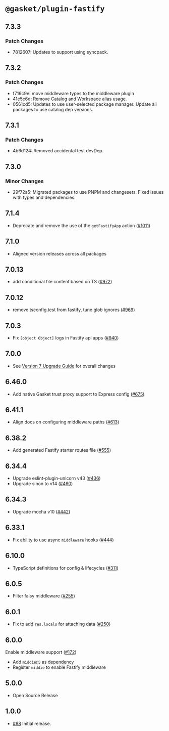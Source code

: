 # `@gasket/plugin-fastify`

## 7.3.3

### Patch Changes

- 7812607: Updates to support using syncpack.

## 7.3.2

### Patch Changes

- f716c9e: move middleware types to the middleware plugin
- 41e5c6d: Remove Catalog and Workspace alias usage.
- 0561cd5: Updates to use user-selected package manager. Update all packages to use catalog dep versions.

## 7.3.1

### Patch Changes

- 4b6d124: Removed accidental test devDep.

## 7.3.0

### Minor Changes

- 29f72a5: Migrated packages to use PNPM and changesets. Fixed issues with types and dependencies.

## 7.1.4

- Deprecate and remove the use of the `getFastifyApp` action ([#1011])

## 7.1.0

- Aligned version releases across all packages

## 7.0.13

- add conditional file content based on TS ([#972])

## 7.0.12

- remove tsconfig.test from fastify, tune glob ignores ([#969])

## 7.0.3

- Fix `[object Object]` logs in Fastify api apps ([#940])

## 7.0.0

- See [Version 7 Upgrade Guide] for overall changes

## 6.46.0

- Add native Gasket trust proxy support to Express config ([#675])

## 6.41.1

- Align docs on configuring middleware paths ([#613])

## 6.38.2

- Add generated Fastify starter routes file ([#555])

## 6.34.4

- Upgrade eslint-plugin-unicorn v43 ([#436])
- Upgrade sinon to v14 ([#460])

## 6.34.3

- Upgrade mocha v10 ([#442])

## 6.33.1

- Fix ability to use async `middleware` hooks ([#444])

## 6.10.0

- TypeScript definitions for config & lifecycles ([#311])

## 6.0.5

- Filter falsy middleware ([#255])

## 6.0.1

- Fix to add `res.locals` for attaching data ([#250])

## 6.0.0

Enable middleware support ([#172])

- Add `middie@5` as dependency
- Register `middie` to enable Fastify middleware

## 5.0.0

- Open Source Release

## 1.0.0

- [#88] Initial release.

[Version 7 Upgrade Guide]: /docs/upgrade-to-7.md
[#88]: https://github.com/godaddy/gasket/pull/88
[#172]: https://github.com/godaddy/gasket/pull/172
[#250]: https://github.com/godaddy/gasket/pull/250
[#255]: https://github.com/godaddy/gasket/pull/255
[#311]: https://github.com/godaddy/gasket/pull/311
[#436]: https://github.com/godaddy/gasket/pull/436
[#444]: https://github.com/godaddy/gasket/pull/444
[#442]: https://github.com/godaddy/gasket/pull/442
[#460]: https://github.com/godaddy/gasket/pull/460
[#555]: https://github.com/godaddy/gasket/pull/555
[#613]: https://github.com/godaddy/gasket/pull/613
[#675]: https://github.com/godaddy/gasket/pull/675
[#940]: https://github.com/godaddy/gasket/pull/940
[#969]: https://github.com/godaddy/gasket/pull/969
[#972]: https://github.com/godaddy/gasket/pull/972
[#1011]: https://github.com/godaddy/gasket/pull/1011
